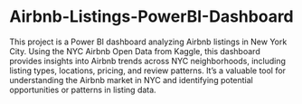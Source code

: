 # Airbnb-Listings-PowerBI-Dashboard
This project is a Power BI dashboard analyzing Airbnb listings in New York City. Using the NYC Airbnb Open Data from Kaggle, this dashboard provides insights into Airbnb trends across NYC neighborhoods, including listing types, locations, pricing, and review patterns. It’s a valuable tool for understanding the Airbnb market in NYC and identifying potential opportunities or patterns in listing data.
